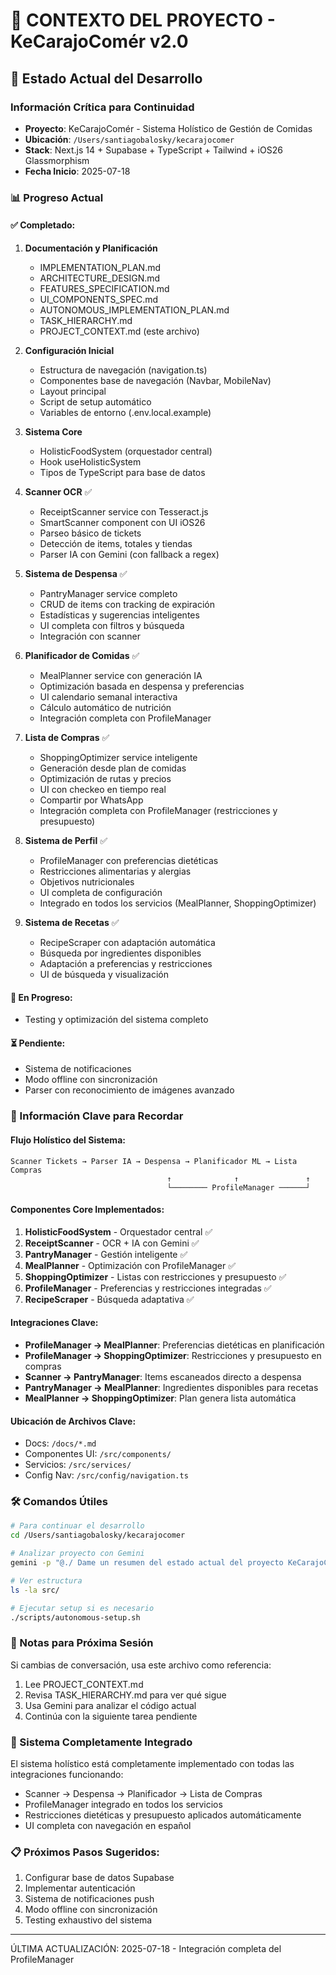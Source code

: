 # 🧠 CONTEXTO DEL PROYECTO - KeCarajoComér v2.0

## 🎯 Estado Actual del Desarrollo

### Información Crítica para Continuidad
- **Proyecto**: KeCarajoComér - Sistema Holístico de Gestión de Comidas
- **Ubicación**: `/Users/santiagobalosky/kecarajocomer`
- **Stack**: Next.js 14 + Supabase + TypeScript + Tailwind + iOS26 Glassmorphism
- **Fecha Inicio**: 2025-07-18

### 📊 Progreso Actual

#### ✅ Completado:
1. **Documentación y Planificación**
   - IMPLEMENTATION_PLAN.md
   - ARCHITECTURE_DESIGN.md
   - FEATURES_SPECIFICATION.md
   - UI_COMPONENTS_SPEC.md
   - AUTONOMOUS_IMPLEMENTATION_PLAN.md
   - TASK_HIERARCHY.md
   - PROJECT_CONTEXT.md (este archivo)

2. **Configuración Inicial**
   - Estructura de navegación (navigation.ts)
   - Componentes base de navegación (Navbar, MobileNav)
   - Layout principal
   - Script de setup automático
   - Variables de entorno (.env.local.example)

3. **Sistema Core**
   - HolisticFoodSystem (orquestador central)
   - Hook useHolisticSystem
   - Tipos de TypeScript para base de datos

4. **Scanner OCR** ✅
   - ReceiptScanner service con Tesseract.js
   - SmartScanner component con UI iOS26
   - Parseo básico de tickets
   - Detección de items, totales y tiendas
   - Parser IA con Gemini (con fallback a regex)

5. **Sistema de Despensa** ✅
   - PantryManager service completo
   - CRUD de items con tracking de expiración
   - Estadísticas y sugerencias inteligentes
   - UI completa con filtros y búsqueda
   - Integración con scanner

6. **Planificador de Comidas** ✅
   - MealPlanner service con generación IA
   - Optimización basada en despensa y preferencias
   - UI calendario semanal interactiva
   - Cálculo automático de nutrición
   - Integración completa con ProfileManager

7. **Lista de Compras** ✅
   - ShoppingOptimizer service inteligente
   - Generación desde plan de comidas
   - Optimización de rutas y precios
   - UI con checkeo en tiempo real
   - Compartir por WhatsApp
   - Integración completa con ProfileManager (restricciones y presupuesto)

8. **Sistema de Perfil** ✅
   - ProfileManager con preferencias dietéticas
   - Restricciones alimentarias y alergias
   - Objetivos nutricionales
   - UI completa de configuración
   - Integrado en todos los servicios (MealPlanner, ShoppingOptimizer)

9. **Sistema de Recetas** ✅
   - RecipeScraper con adaptación automática
   - Búsqueda por ingredientes disponibles
   - Adaptación a preferencias y restricciones
   - UI de búsqueda y visualización

#### 🔄 En Progreso:
- Testing y optimización del sistema completo

#### ⏳ Pendiente:
- Sistema de notificaciones
- Modo offline con sincronización
- Parser con reconocimiento de imágenes avanzado

### 🔑 Información Clave para Recordar

#### Flujo Holístico del Sistema:
```
Scanner Tickets → Parser IA → Despensa → Planificador ML → Lista Compras
                                   ↑              ↑               ↑
                                   └──────── ProfileManager ──────┘
```

#### Componentes Core Implementados:
1. **HolisticFoodSystem** - Orquestador central ✅
2. **ReceiptScanner** - OCR + IA con Gemini ✅
3. **PantryManager** - Gestión inteligente ✅
4. **MealPlanner** - Optimización con ProfileManager ✅
5. **ShoppingOptimizer** - Listas con restricciones y presupuesto ✅
6. **ProfileManager** - Preferencias y restricciones integradas ✅
7. **RecipeScraper** - Búsqueda adaptativa ✅

#### Integraciones Clave:
- **ProfileManager → MealPlanner**: Preferencias dietéticas en planificación
- **ProfileManager → ShoppingOptimizer**: Restricciones y presupuesto en compras
- **Scanner → PantryManager**: Items escaneados directo a despensa
- **PantryManager → MealPlanner**: Ingredientes disponibles para recetas
- **MealPlanner → ShoppingOptimizer**: Plan genera lista automática

#### Ubicación de Archivos Clave:
- Docs: `/docs/*.md`
- Componentes UI: `/src/components/`
- Servicios: `/src/services/`
- Config Nav: `/src/config/navigation.ts`

### 🛠️ Comandos Útiles

```bash
# Para continuar el desarrollo
cd /Users/santiagobalosky/kecarajocomer

# Analizar proyecto con Gemini
gemini -p "@./ Dame un resumen del estado actual del proyecto KeCarajoComér"

# Ver estructura
ls -la src/

# Ejecutar setup si es necesario
./scripts/autonomous-setup.sh
```

### 📝 Notas para Próxima Sesión

Si cambias de conversación, usa este archivo como referencia:
1. Lee PROJECT_CONTEXT.md
2. Revisa TASK_HIERARCHY.md para ver qué sigue
3. Usa Gemini para analizar el código actual
4. Continúa con la siguiente tarea pendiente

### 🎯 Sistema Completamente Integrado

El sistema holístico está completamente implementado con todas las integraciones funcionando:
- Scanner → Despensa → Planificador → Lista de Compras
- ProfileManager integrado en todos los servicios
- Restricciones dietéticas y presupuesto aplicados automáticamente
- UI completa con navegación en español

### 📋 Próximos Pasos Sugeridos:
1. Configurar base de datos Supabase
2. Implementar autenticación
3. Sistema de notificaciones push
4. Modo offline con sincronización
5. Testing exhaustivo del sistema

---
ÚLTIMA ACTUALIZACIÓN: 2025-07-18 - Integración completa del ProfileManager